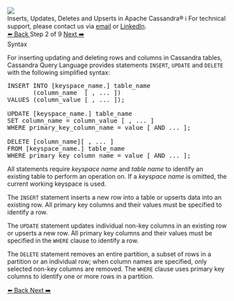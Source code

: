 <!-- TOP -->
<div class="top">
  <img src="https://datastax-academy.github.io/katapod-shared-assets/images/ds-academy-logo.svg" />
  <div class="scenario-title-section">
    <span class="scenario-title">Inserts, Updates, Deletes and Upserts in Apache Cassandra®</span>
    <span class="scenario-subtitle">ℹ️ For technical support, please contact us via <a href="mailto:aleksandr.volochnev@datastax.com">email</a> or <a href="https://dtsx.io/aleks">LinkedIn</a>.</span>
  </div>
</div>

<!-- NAVIGATION -->
<div id="navigation-top" class="navigation-top">
 <a href='command:katapod.loadPage?[{"step":"step1-cassandra"}]'
   class="btn btn-dark navigation-top-left">⬅️ Back
 </a>
<span class="step-count"> Step 2 of 9</span>
 <a href='command:katapod.loadPage?[{"step":"step3-cassandra"}]' 
    class="btn btn-dark navigation-top-right">Next ➡️
  </a>
</div>

<!-- CONTENT -->

<div class="step-title">Syntax</div>

For inserting updating and deleting rows and columns in Cassandra tables, Cassandra Query Language 
provides statements `INSERT`, `UPDATE` and `DELETE` with the following simplified syntax:

<pre class="non-executable-code">
INSERT INTO [keyspace_name.] table_name 
       (column_name  [ , ... ]) 
VALUES (column_value [ , ... ]);

UPDATE [keyspace_name.] table_name
SET column_name = column_value [ , ... ] 
WHERE primary_key_column_name = value [ AND ... ];

DELETE [column_name][ , ... ]
FROM [keyspace_name.] table_name 
WHERE primary_key_column_name = value [ AND ... ];
</pre>

All statements require *keyspace name* and *table name* to identify an existing table to 
perform an operation on. If a *keyspace name* is omitted, the current working keyspace is used.

The `INSERT` statement inserts a new row into a table or upserts data into an existing row. 
All primary key columns and their values must be 
specified to identify a row.

The `UPDATE` statement updates individual non-key columns in an existing row or upserts a new row. All 
primary key columns and their values must be 
specified in the `WHERE` clause to identify a row.

The `DELETE` statement removes an entire partition, a subset of rows in a partition or an individual row; 
when column names are specified, only selected non-key columns are removed. 
The `WHERE` clause uses primary key columns to identify one or more rows in a partition.

<!-- NAVIGATION -->
<div id="navigation-bottom" class="navigation-bottom">
 <a href='command:katapod.loadPage?[{"step":"step1-cassandra"}]'
   class="btn btn-dark navigation-bottom-left">⬅️ Back
 </a>
 <a href='command:katapod.loadPage?[{"step":"step3-cassandra"}]'
    class="btn btn-dark navigation-bottom-right">Next ➡️
  </a>
</div>
